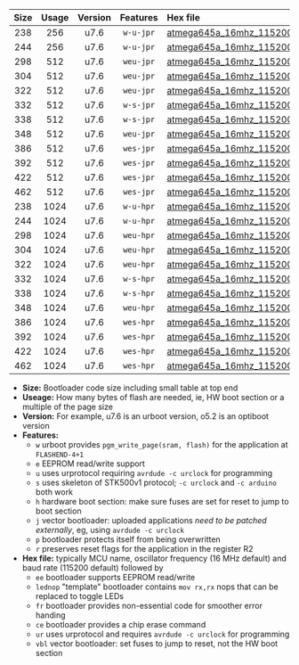 |Size|Usage|Version|Features|Hex file|
|:-:|:-:|:-:|:-:|:--|
|238|256|u7.6|`w-u-jpr`|[atmega645a_16mhz_115200bps_ur_vbl.hex](https://raw.githubusercontent.com/stefanrueger/urboot/main//atmega645a_16mhz_115200bps_ur_vbl.hex)|
|244|256|u7.6|`w-u-jpr`|[atmega645a_16mhz_115200bps_lednop_ur_vbl.hex](https://raw.githubusercontent.com/stefanrueger/urboot/main//atmega645a_16mhz_115200bps_lednop_ur_vbl.hex)|
|298|512|u7.6|`weu-jpr`|[atmega645a_16mhz_115200bps_ee_ur_vbl.hex](https://raw.githubusercontent.com/stefanrueger/urboot/main//atmega645a_16mhz_115200bps_ee_ur_vbl.hex)|
|304|512|u7.6|`weu-jpr`|[atmega645a_16mhz_115200bps_ee_lednop_ur_vbl.hex](https://raw.githubusercontent.com/stefanrueger/urboot/main//atmega645a_16mhz_115200bps_ee_lednop_ur_vbl.hex)|
|322|512|u7.6|`weu-jpr`|[atmega645a_16mhz_115200bps_ee_lednop_fr_ur_vbl.hex](https://raw.githubusercontent.com/stefanrueger/urboot/main//atmega645a_16mhz_115200bps_ee_lednop_fr_ur_vbl.hex)|
|332|512|u7.6|`w-s-jpr`|[atmega645a_16mhz_115200bps_vbl.hex](https://raw.githubusercontent.com/stefanrueger/urboot/main//atmega645a_16mhz_115200bps_vbl.hex)|
|338|512|u7.6|`w-s-jpr`|[atmega645a_16mhz_115200bps_lednop_vbl.hex](https://raw.githubusercontent.com/stefanrueger/urboot/main//atmega645a_16mhz_115200bps_lednop_vbl.hex)|
|348|512|u7.6|`weu-jpr`|[atmega645a_16mhz_115200bps_ee_lednop_fr_ce_ur_vbl.hex](https://raw.githubusercontent.com/stefanrueger/urboot/main//atmega645a_16mhz_115200bps_ee_lednop_fr_ce_ur_vbl.hex)|
|386|512|u7.6|`wes-jpr`|[atmega645a_16mhz_115200bps_ee_vbl.hex](https://raw.githubusercontent.com/stefanrueger/urboot/main//atmega645a_16mhz_115200bps_ee_vbl.hex)|
|392|512|u7.6|`wes-jpr`|[atmega645a_16mhz_115200bps_ee_lednop_vbl.hex](https://raw.githubusercontent.com/stefanrueger/urboot/main//atmega645a_16mhz_115200bps_ee_lednop_vbl.hex)|
|422|512|u7.6|`wes-jpr`|[atmega645a_16mhz_115200bps_ee_lednop_fr_vbl.hex](https://raw.githubusercontent.com/stefanrueger/urboot/main//atmega645a_16mhz_115200bps_ee_lednop_fr_vbl.hex)|
|462|512|u7.6|`wes-jpr`|[atmega645a_16mhz_115200bps_ee_lednop_fr_ce_vbl.hex](https://raw.githubusercontent.com/stefanrueger/urboot/main//atmega645a_16mhz_115200bps_ee_lednop_fr_ce_vbl.hex)|
|238|1024|u7.6|`w-u-hpr`|[atmega645a_16mhz_115200bps_ur.hex](https://raw.githubusercontent.com/stefanrueger/urboot/main//atmega645a_16mhz_115200bps_ur.hex)|
|244|1024|u7.6|`w-u-hpr`|[atmega645a_16mhz_115200bps_lednop_ur.hex](https://raw.githubusercontent.com/stefanrueger/urboot/main//atmega645a_16mhz_115200bps_lednop_ur.hex)|
|298|1024|u7.6|`weu-hpr`|[atmega645a_16mhz_115200bps_ee_ur.hex](https://raw.githubusercontent.com/stefanrueger/urboot/main//atmega645a_16mhz_115200bps_ee_ur.hex)|
|304|1024|u7.6|`weu-hpr`|[atmega645a_16mhz_115200bps_ee_lednop_ur.hex](https://raw.githubusercontent.com/stefanrueger/urboot/main//atmega645a_16mhz_115200bps_ee_lednop_ur.hex)|
|322|1024|u7.6|`weu-hpr`|[atmega645a_16mhz_115200bps_ee_lednop_fr_ur.hex](https://raw.githubusercontent.com/stefanrueger/urboot/main//atmega645a_16mhz_115200bps_ee_lednop_fr_ur.hex)|
|332|1024|u7.6|`w-s-hpr`|[atmega645a_16mhz_115200bps.hex](https://raw.githubusercontent.com/stefanrueger/urboot/main//atmega645a_16mhz_115200bps.hex)|
|338|1024|u7.6|`w-s-hpr`|[atmega645a_16mhz_115200bps_lednop.hex](https://raw.githubusercontent.com/stefanrueger/urboot/main//atmega645a_16mhz_115200bps_lednop.hex)|
|348|1024|u7.6|`weu-hpr`|[atmega645a_16mhz_115200bps_ee_lednop_fr_ce_ur.hex](https://raw.githubusercontent.com/stefanrueger/urboot/main//atmega645a_16mhz_115200bps_ee_lednop_fr_ce_ur.hex)|
|386|1024|u7.6|`wes-hpr`|[atmega645a_16mhz_115200bps_ee.hex](https://raw.githubusercontent.com/stefanrueger/urboot/main//atmega645a_16mhz_115200bps_ee.hex)|
|392|1024|u7.6|`wes-hpr`|[atmega645a_16mhz_115200bps_ee_lednop.hex](https://raw.githubusercontent.com/stefanrueger/urboot/main//atmega645a_16mhz_115200bps_ee_lednop.hex)|
|422|1024|u7.6|`wes-hpr`|[atmega645a_16mhz_115200bps_ee_lednop_fr.hex](https://raw.githubusercontent.com/stefanrueger/urboot/main//atmega645a_16mhz_115200bps_ee_lednop_fr.hex)|
|462|1024|u7.6|`wes-hpr`|[atmega645a_16mhz_115200bps_ee_lednop_fr_ce.hex](https://raw.githubusercontent.com/stefanrueger/urboot/main//atmega645a_16mhz_115200bps_ee_lednop_fr_ce.hex)|

- **Size:** Bootloader code size including small table at top end
- **Useage:** How many bytes of flash are needed, ie, HW boot section or a multiple of the page size
- **Version:** For example, u7.6 is an urboot version, o5.2 is an optiboot version
- **Features:**
  + `w` urboot provides `pgm_write_page(sram, flash)` for the application at `FLASHEND-4+1`
  + `e` EEPROM read/write support
  + `u` uses urprotocol requiring `avrdude -c urclock` for programming
  + `s` uses skeleton of STK500v1 protocol; `-c urclock` and `-c arduino` both work
  + `h` hardware boot section: make sure fuses are set for reset to jump to boot section
  + `j` vector bootloader: uploaded applications *need to be patched externally*, eg, using `avrdude -c urclock`
  + `p` bootloader protects itself from being overwritten
  + `r` preserves reset flags for the application in the register R2
- **Hex file:** typically MCU name, oscillator frequency (16 MHz default) and baud rate (115200 default) followed by
  + `ee` bootloader supports EEPROM read/write
  + `lednop` "template" bootloader contains `mov rx,rx` nops that can be replaced to toggle LEDs
  + `fr` bootloader provides non-essential code for smoother error handing
  + `ce` bootloader provides a chip erase command
  + `ur` uses urprotocol and requires `avrdude -c urclock` for programming
  + `vbl` vector bootloader: set fuses to jump to reset, not the HW boot section
